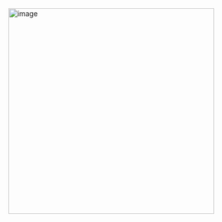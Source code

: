 <img width="409" alt="image" src="https://user-images.githubusercontent.com/117038006/211530272-c41df62d-20c1-4400-8b0c-2578997553a5.png">
